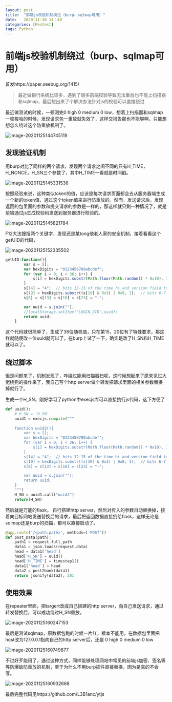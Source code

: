```yaml
---
layout: post
title:  "前端js校验机制绕过（burp、sqlmap可用）"
date:   2020-11-30 14：49
categories: [Pentest]
tags: Python
---
```

# 前端js校验机制绕过（burp、sqlmap可用）
首发https://paper.seebug.org/1415/
<!-- more -->

> 最近做银行系统比较多，遇到了很多前端校验导致无法重放也不能上扫描器和sqlmap，最后想出来了个解决办法针对js的校验可以直接绕过

最近做测试的时候，一顿测完0 high 0 medium 0 low，想着上扫描器和sqlmap一顿梭哈的时候，发现请求包一重放就失效了，这样交报告那也不能够啊，只能想想怎么绕过这个防重放机制了。

![image-20201125144745119](https://l3b1anc.oss-cn-chengdu.aliyuncs.com/uPic/XIvgHi.png)

## 发现验证机制

用burp对比了同样的两个请求，发现两个请求之间不同的只有H_TIME，H_NONCE，H_SN三个参数了，其中H_TIME一看就是时间戳。

![image-20201125145331536](https://l3b1anc.oss-cn-chengdu.aliyuncs.com/uPic/X1bUKf.png)

按照经验来说，这种类似token的值，应该是每次请求页面都会去从服务器端生成一个新的token值，通过这个token值来进行防重放的。然而，发送请求后，发现返回的包里面的参数和提交请求的参数是一样的，那这样就只剩一种情况了，就是前端通过js生成校验码发送到服务器进行校验的。

![image-20201125145821784](https://l3b1anc.oss-cn-chengdu.aliyuncs.com/uPic/SeEtmK.png)

F12大法搜搜两个关键字，发现还是某tong他老人家的安全机制，接着看看这个getUID的代码，

![image-20201125152335502](https://l3b1anc.oss-cn-chengdu.aliyuncs.com/uPic/rtOkTr.png)

```js
getUID:function(){
		var s = [];
		var hexDigits = "0123456789abcdef";
		for (var i = 0; i < 36; i++) {
			s[i] = hexDigits.substr(Math.floor(Math.random() * 0x10), 1);
		}
		s[14] = "4";  // bits 12-15 of the time_hi_and_version field to 0010
		s[19] = hexDigits.substr((s[19] & 0x3) | 0x8, 1);  // bits 6-7 of the clock_seq_hi_and_reserved to 01
		s[8] = s[13] = s[18] = s[23] = "-";

		var uuid = s.join("");
		//localStorage.setItem("LOGIN_UID",uuid);
		return uuid;
	}
```

这个代码就很简单了，生成了36位随机值，只在第15，20位有了特殊要求，那这样就随便改一位uuid就可以了，在burp上试了一下，确实是改了H_SN和H_TIME就可以了。

## 绕过脚本

但是问题来了，机制发现了，咋绕过能用扫描器扫呢，这时候想起来了原来见过大佬绕狗的操作来了，我自己写个http server做个转发把请求里面的相关参数替换掉就行了。

生成一个H_SN，刚好学习了python中execjs库可以直接执行js代码，这下方便了

```python
def uuid():
    # H_SN = 'H_SN'
    uuid1 = execjs.compile("""
    
    function uuid2(){
		var s = [];
		var hexDigits = "0123456789abcdef";
		for (var i = 0; i < 36; i++) {
			s[i] = hexDigits.substr(Math.floor(Math.random() * 0x10), 1);
		}
		s[14] = "4";  // bits 12-15 of the time_hi_and_version field to 0010
		s[19] = hexDigits.substr((s[19] & 0x3) | 0x8, 1);  // bits 6-7 of the clock_seq_hi_and_reserved to 01
		s[8] = s[13] = s[18] = s[23] = "-";

		var uuid = s.join("");
		return uuid;
	}
    """)
    H_SN = uuid1.call("uuid2")
    return(H_SN)
```

然后就是万能的flask， 自行搭建http server，然后对传入的参数自动替换掉，接着向目标网站发送替换后的请求，最后把返回数据直接扔给flask，这样无论是sqlmap还是burp的扫描，都可以直接启动了。

```python
@app.route('/<path:path>', methods=['POST'])
def post_Data(path):
    path1 = request.full_path
    data1 = json.loads(request.data)
    head = data1['head']
    head['H_SN'] = uuid()
    head['H_TIME'] = timestap1()
    data1['head'] = head
    data2 = post2bank(data1)
    return jsonify(data2), 201
```

 ## 使用效果

在repeater里面，把targert改成自己搭建的http server，向自己发送请求，通过转发替换后，可以成功绕过H_SN重放。

![image-20201125160247153](https://l3b1anc.oss-cn-chengdu.aliyuncs.com/uPic/KmcmYf.png)

最后是测试sqlmap，原数据包跑的时候一片红，根本不能用，在数据包里面把host改为127.0.0.1指向自己的http server后，还是 0 high 0 medium 0 low

![image-20201125160749877](https://l3b1anc.oss-cn-chengdu.aliyuncs.com/uPic/6fjaVc.png)

不过好歹能用了，通过这种方式，同样能够处理网站中常见的前端js加密、签名等等防爆破防重放的机制，至于为什么不用burp插件直接替换，因为是真的不会写。

![image-20201125160932668](https://l3b1anc.oss-cn-chengdu.aliyuncs.com/uPic/bbuq4D.png)

最后完整代码见https://github.com/L3B1anc/ytjs